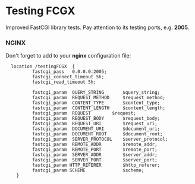 # Testing FCGX

Improved FastCGI library tests. Pay attention to its testing ports, e.g. **2005**.

### NGINX

Don't forget to add to your **nginx** configuration file:

      location /testingFCGX  {
              fastcgi_pass   0.0.0.0:2005;
              fastcgi_connect_timeout 5h;
              fastcgi_read_timeout 5h;

              fastcgi_param  QUERY_STRING       $query_string;
              fastcgi_param  REQUEST_METHOD     $request_method;
              fastcgi_param  CONTENT_TYPE       $content_type;
              fastcgi_param  CONTENT_LENGTH     $content_length;
              fastcgi_param  REQUEST     	$request;
              fastcgi_param  REQUEST_BODY     	$request_body;
              fastcgi_param  REQUEST_URI        $request_uri;
              fastcgi_param  DOCUMENT_URI       $document_uri;
              fastcgi_param  DOCUMENT_ROOT      $document_root;
              fastcgi_param  SERVER_PROTOCOL    $server_protocol;
              fastcgi_param  REMOTE_ADDR        $remote_addr;
              fastcgi_param  REMOTE_PORT        $remote_port;
              fastcgi_param  SERVER_ADDR        $server_addr;
              fastcgi_param  SERVER_PORT        $server_port;
              fastcgi_param HTTP_REFERER      	$http_referer;
              fastcgi_param SCHEME              $scheme;
        }

